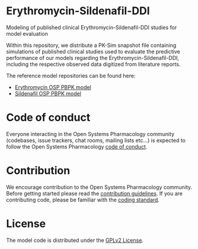 # Erythromycin-Sildenafil-DDI

Modeling of published clinical Erythromycin-Sildenafil-DDI studies for model evaluation

Within this repository, we distribute a PK-Sim snapshot file containing simulations of published clinical studies used to evaluate the predictive performance of our models regarding the Erythromycin-Sildenafil-DDI, including the respective observed data digitized from literature reports.

The reference model repositories can be found here:
* [Erythromycin OSP PBPK model](https://github.com/Open-Systems-Pharmacology/Erythromycin-Model)
* [Sildenafil OSP PBPK model](https://github.com/Open-Systems-Pharmacology/Sildenafil-Model)

# Code of conduct
Everyone interacting in the Open Systems Pharmacology community (codebases, issue trackers, chat rooms, mailing lists etc...) is expected to follow the Open Systems Pharmacology [code of conduct](https://github.com/Open-Systems-Pharmacology/Suite/blob/master/CODE_OF_CONDUCT.md#contributor-covenant-code-of-conduct).

# Contribution
We encourage contribution to the Open Systems Pharmacology community. Before getting started please read the [contribution guidelines](https://github.com/Open-Systems-Pharmacology/Suite/blob/master/CONTRIBUTING.md#ways-to-contribute). If you are contributing code, please be familiar with the [coding standard](https://github.com/Open-Systems-Pharmacology/Suite/blob/master/CODING_STANDARDS.md#visual-studio-settings).

# License
The model code is distributed under the [GPLv2 License](https://github.com/Open-Systems-Pharmacology/Suite/blob/develop/LICENSE).
